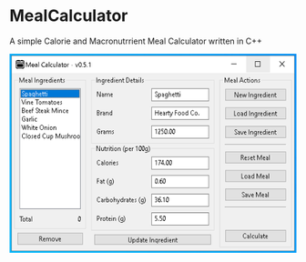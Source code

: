# MealCalculator
A simple Calorie and Macronutrrient Meal Calculator written in C++

<p align="center">
  <img src="https://github.com/sithis993/MealCalculator/blob/develop/sample_images/MealCalcultorv051.PNG" height="350">
 </p>
